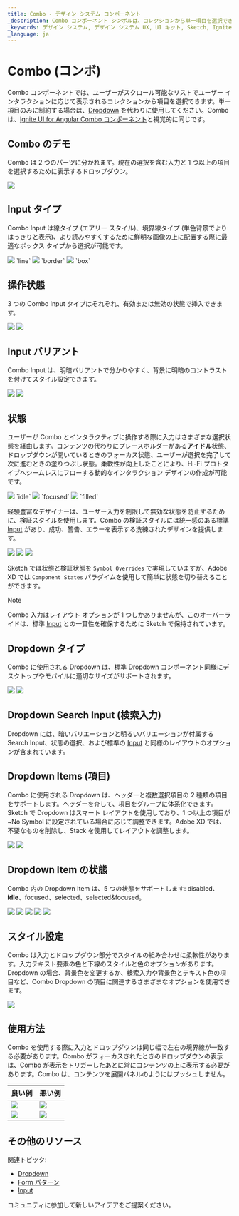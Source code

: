 ```yaml
---
title: Combo - デザイン システム コンポーネント
_description: Combo コンポーネント シンボルは、コレクションから単一項目を選択できます。
_keywords: デザイン システム, デザイン システム UX, UI キット, Sketch, Ignite UI for Angular, Sketch to Angular, Angular, Angular デザイン システム, Sketch からコードをエクスポート, Angular 用のデザイン キット, Sketch HTML, Sketch to HTML, Sketch UI キット
_language: ja
---
```


# Combo (コンボ)

Combo コンポーネントでは、ユーザーがスクロール可能なリストでユーザー インタラクションに応じて表示されるコレクションから項目を選択できます。単一項目のみに制約する場合は、[Dropdown](dropdown.md) を代わりに使用してください。Combo は、[Ignite UI for Angular Combo コンポーネント](https://jp.infragistics.com/products/ignite-ui-angular/angular/components/combo.html)と視覚的に同じです。

## Combo のデモ

Combo は 2 つのパーツに分かれます。現在の選択を含む入力と 1 つ以上の項目を選択するために表示するドロップダウン。

<img class="responsive-img" src="../images/combo_demo.png" srcset="../images/combo_demo@2x.png 2x" />

## Input タイプ

Combo Input は線タイプ (エアリー スタイル)、境界線タイプ (単色背景でよりはっきりと表示)、より読みやすくするために鮮明な画像の上に配置する際に最適なボックス タイプから選択が可能です。

<img class="responsive-img" src="../images/combo_demo.png" srcset="../images/combo_demo@2x.png 2x" />
`line`

<img class="responsive-img" src="../images/combo_border.png" srcset="../images/combo_border@2x.png 2x" />
`border`

<img class="responsive-img" src="../images/combo_box.png" srcset="../images/combo_box@2x.png 2x" />
`box`

## 操作状態

3 つの Combo Input タイプはそれぞれ、有効または無効の状態で挿入できます。

<img class="responsive-img" src="../images/combo_enabledstate.png" srcset="../images/combo_enabledstate@2x.png 2x" />
<img class="responsive-img" src="../images/combo_disabledstate.png" srcset="../images/combo_disabledstate@2x.png 2x" />

## Input バリアント

Combo Input は、明暗バリアントで分かりやすく、背景に明暗のコントラストを付けてスタイル設定できます。

<img class="responsive-img" src="../images/combo_demo.png" srcset="../images/combo_demo@2x.png 2x" />
<img class="responsive-img" src="../images/combo_light.png" srcset="../images/combo_light@2x.png 2x" />

## 状態

ユーザーが Combo とインタラクティブに操作する際に入力はさまざまな選択状態を経由します。コンテンツの代わりにプレースホルダーがある**アイドル**状態、ドロップダウンが開いているときのフォーカス状態、ユーザーが選択を完了して次に進むときの塗りつぶし状態。柔軟性が向上したことにより、Hi-Fi プロトタイプへシームレスにフローする動的なインタラクション デザインの作成が可能です。

<img class="responsive-img" src="../images/combo_idle.png" srcset="../images/combo_idle@2x.png 2x" />
`idle`

<img class="responsive-img" src="../images/combo_focused.png" srcset="../images/combo_focused@2x.png 2x" />
`focused`

<img class="responsive-img" src="../images/combo_filled.png" srcset="../images/combo_filled@2x.png 2x" />
`filled`

経験豊富なデザイナーは、ユーザー入力を制限して無効な状態を防止するために、検証スタイルを使用します。Combo の検証スタイルには統一感のある標準 [Input](input.md) があり、成功、警告、エラーを表示する洗練されたデザインを提供します。

<img class="responsive-img" src="../images/combo_success.png" srcset="../images/combo_success@2x.png 2x" />
<img class="responsive-img" src="../images/combo_warning.png" srcset="../images/combo_warning@2x.png 2x" />
<img class="responsive-img" src="../images/combo_error.png" srcset="../images/combo_error@2x.png 2x" />

Sketch では状態と検証状態を `Symbol Overrides` で実現していますが、Adobe XD では `Component States` パラダイムを使用して簡単に状態を切り替えることができます。

> [!Note]
> Combo 入力はレイアウト オプションが 1 つしかありませんが、このオーバーライドは、標準 [Input](input.md) との一貫性を確保するために Sketch で保持されています。

## Dropdown タイプ

Combo に使用される Dropdown は、標準 [Dropdown](dropdown.md) コンポーネント同様にデスクトップやモバイルに適切なサイズがサポートされます。

<img class="responsive-img" src="../images/combo_desktop.png" srcset="../images/combo_desktop@2x.png 2x" />
<img class="responsive-img" src="../images/combo_mobile.png" srcset="../images/combo_mobile@2x.png 2x" />

## Dropdown Search Input (検索入力)

Dropdown には、暗いバリエーションと明るいバリエーションが付属する Search Input、状態の選択、および標準の [Input](input.md) と同様のレイアウトのオプションが含まれています。

## Dropdown Items (項目)

Combo に使用される Dropdown は、ヘッダーと複数選択項目の 2 種類の項目をサポートします。ヘッダーを介して、項目をグループに体系化できます。Sketch で Dropdown はスマート レイアウトを使用しており、1 つ以上の項目が ~No Symbol に設定されている場合に応じて調整できます。Adobe XD では、不要なものを削除し、Stack を使用してレイアウトを調整します。

<img class="responsive-img" src="../images/combo_header.png" srcset="../images/combo_header@2x.png 2x" />
<img class="responsive-img" src="../images/combo_multiselect_item.png" srcset="../images/combo_multiselect_item@2x.png 2x" />

## Dropdown Item の状態

Combo 内の Dropdown Item は、5 つの状態をサポートします: disabled、**idle**、focused、selected、selected&focused。

<img class="responsive-img" src="../images/combo_item_disabled.png" srcset="../images/combo_item_disabled@2x.png 2x" />
<img class="responsive-img" src="../images/combo_item_idle.png" srcset="../images/combo_item_idle@2x.png 2x" />
<img class="responsive-img" src="../images/combo_item_focused.png" srcset="../images/combo_item_focused@2x.png 2x" />
<img class="responsive-img" src="../images/combo_item_selected.png" srcset="../images/combo_item_selected@2x.png 2x" />
<img class="responsive-img" src="../images/combo_item_selected_focused.png" srcset="../images/combo_item_selected_focused@2x.png 2x" />

## スタイル設定

Combo は入力とドロップダウン部分でスタイルの組み合わせに柔軟性があります。入力テキスト要素の色と下線のスタイルと色のオプションがあります。Dropdown の場合、背景色を変更するか、検索入力や背景色とテキスト色の項目など、Combo Dropdown の項目に関連するさまざまなオプションを使用できます。

<img class="responsive-img" src="../images/combo_styling.png" srcset="../images/combo_styling@2x.png 2x" />

## 使用方法

Combo を使用する際に入力とドロップダウンは同じ幅で左右の境界線が一致する必要があります。Combo がフォーカスされたときのドロップダウンの表示は、Combo が表示をトリガーしたあとに常にコンテンツの上に表示する必要があります。Combo は、コンテンツを展開パネルのようにはプッシュしません。

| 良い例                                                                           |悪い例                                                                            |
| ---------------------------------------------------------------------------- | -------------------------------------------------------------------------------- |
| <img class="responsive-img" src="../images/combo_do1.png" srcset="../images/combo_do1@2x.png 2x" /> | <img class="responsive-img" src="../images/combo_dont1.png" srcset="../images/combo_dont1@2x.png 2x" /> |
| <img class="responsive-img" src="../images/combo_do2.png" srcset="../images/combo_do2@2x.png 2x" /> | <img class="responsive-img" src="../images/combo_dont2.png" srcset="../images/combo_dont2@2x.png 2x" /> |

## その他のリソース

関連トピック:

- [Dropdown](dropdown.md)
- [Form パターン](../patterns/form.md)
- [Input](input.md)
  <div class="divider--half"></div>

コミュニティに参加して新しいアイデアをご提案ください。
